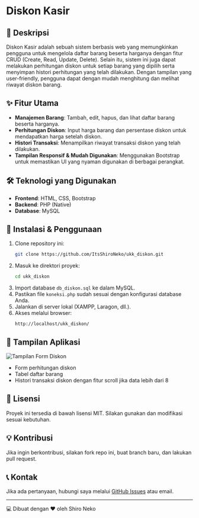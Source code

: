 # Diskon Kasir

## 📌 Deskripsi
Diskon Kasir adalah sebuah sistem berbasis web yang memungkinkan pengguna untuk mengelola daftar barang beserta harganya dengan fitur CRUD (Create, Read, Update, Delete). Selain itu, sistem ini juga dapat melakukan perhitungan diskon untuk setiap barang yang dipilih serta menyimpan histori perhitungan yang telah dilakukan. Dengan tampilan yang user-friendly, pengguna dapat dengan mudah menghitung dan melihat riwayat diskon barang.

## ✨ Fitur Utama
- **Manajemen Barang**: Tambah, edit, hapus, dan lihat daftar barang beserta harganya.
- **Perhitungan Diskon**: Input harga barang dan persentase diskon untuk mendapatkan harga setelah diskon.
- **Histori Transaksi**: Menampilkan riwayat transaksi diskon yang telah dilakukan.
- **Tampilan Responsif & Mudah Digunakan**: Menggunakan Bootstrap untuk memastikan UI yang nyaman digunakan di berbagai perangkat.

## 🛠️ Teknologi yang Digunakan
- **Frontend**: HTML, CSS, Bootstrap
- **Backend**: PHP (Native)
- **Database**: MySQL

## 🚀 Instalasi & Penggunaan
1. Clone repository ini:
   ```bash
   git clone https://github.com/ItsShiroNeko/ukk_diskon.git
   ```
2. Masuk ke direktori proyek:
   ```bash
   cd ukk_diskon
   ```
3. Import database `db_diskon.sql` ke dalam MySQL.
4. Pastikan file `koneksi.php` sudah sesuai dengan konfigurasi database Anda.
5. Jalankan di server lokal (XAMPP, Laragon, dll.).
6. Akses melalui browser:
   ```
   http://localhost/ukk_diskon/
   ```

## 📸 Tampilan Aplikasi
![Tampilan Form Diskon](https://i.imgur.com/Ory8Uap.png)
- Form perhitungan diskon
- Tabel daftar barang
- Histori transaksi diskon dengan fitur scroll jika data lebih dari 8

## 📄 Lisensi
Proyek ini tersedia di bawah lisensi MIT. Silakan gunakan dan modifikasi sesuai kebutuhan.

## 💡 Kontribusi
Jika ingin berkontribusi, silakan fork repo ini, buat branch baru, dan lakukan pull request.

## 📞 Kontak
Jika ada pertanyaan, hubungi saya melalui [GitHub Issues](https://github.com/ItsShiroNeko/ukk_diskon/issues) atau email.

---

💻 Dibuat dengan ❤️ oleh Shiro Neko

